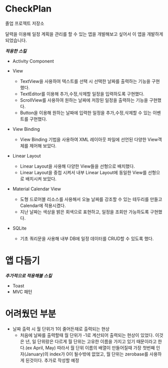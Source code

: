 # CheckPlan
졸업 프로젝트 저장소

달력을 이용해 일정 계획을 관리를 할 수 있는 앱을 개발해보고 싶어서 이 앱을 개발하게 되었습니다.

***적용한 스킬***
+ Activity Component

+ View
  - TextView을 사용하여 텍스트를 선택 시 선택한 날짜를 출력하는 기능을 구현했다. 
  - TextEditor를 이용해 추가,수정,삭제할 일정을 입력하도록 구현했다.
  - ScrollView를 사용하여 원하는 날짜에 저장된 일정을 출력하는 기능을 구현했다.
  - Button을 이용해 원하는 날짜에 입력한 일정을 추가,수정,삭제할 수 있는 이벤트를 구현했다.   
  
+ View Binding
  - View Binding 기법을 사용하여 XML 레이아웃 파일에 선언된 다양한 View객체를 제어해 보았다.
 
+ Linear Layout
  - Linear Layout을 사용해 다양한 View들을 선형으로 배치했다.
  - Linear Layout을 중첩 시켜서 내부 Linear Layout에 동일한 View를 선형으로 배치시켜 보았다.

+ Material Calendar View
  - 도형 드로어블 리소스를 사용해서 오늘 날짜를 강조할 수 있는 테두리를 만들고 Calendar에 적용시켰다.
  - 지난 날짜는 색상을 밝은 회색으로 표현하고, 일정을 조회만 가능하도록 구현했다.

+ SQLite
  - 기초 쿼리문을 사용해 내부 DB에 일정 데이터를 CRUD할 수 있도록 했다.
#

# 앱 다듬기

  ***추가적으로 적용해볼 스킬***
  + Toast
  + MVC 패턴
#

# 어려웠던 부분
+ 날짜 출력 시 월 단위가 1이 줄어든채로 출력되는 현상
  - 처음에 날짜를 출력할때 월 단위가 -1로 계산되어 출력되는 현상이 있었다.
  이것은 년, 일 단위랑은 다르게 월 단위는 고유한 이름을 가지고 있기 때문이라고 한다.(ex April, May)
따라서 월 단위 이름의 배열이 만들어질때 가장 첫번째 인자(January)의 index가 0이 될수밖에 없었고, 월 단위는 zerobase를 사용하게 된것이다.
추가로 작성할 예정

